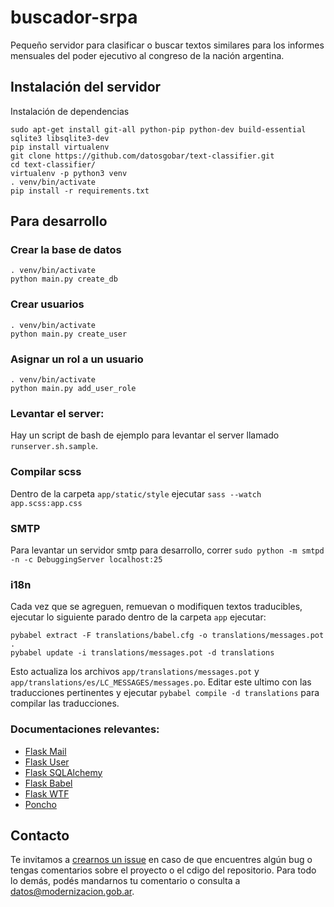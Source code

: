 # buscador-srpa
Pequeño servidor para clasificar o buscar textos similares para los informes mensuales del poder ejecutivo al congreso de la nación argentina. 

## Instalación del servidor

Instalación de dependencias
```
sudo apt-get install git-all python-pip python-dev build-essential sqlite3 libsqlite3-dev
pip install virtualenv
git clone https://github.com/datosgobar/text-classifier.git
cd text-classifier/
virtualenv -p python3 venv
. venv/bin/activate
pip install -r requirements.txt

```

## Para desarrollo

### Crear la base de datos

```
. venv/bin/activate
python main.py create_db
```

### Crear usuarios

```
. venv/bin/activate
python main.py create_user
```
### Asignar un rol a un usuario

```
. venv/bin/activate
python main.py add_user_role
```

### Levantar el server:

Hay un script de bash de ejemplo para levantar el server llamado `runserver.sh.sample`.

### Compilar scss
Dentro de la carpeta `app/static/style` ejecutar `sass --watch app.scss:app.css`

### SMTP
Para levantar un servidor smtp para desarrollo, correr `sudo python -m smtpd -n -c DebuggingServer localhost:25`

### i18n

Cada vez que se agreguen, remuevan o modifiquen textos traducibles, ejecutar lo siguiente parado dentro de la carpeta `app` ejecutar:
```
pybabel extract -F translations/babel.cfg -o translations/messages.pot .
pybabel update -i translations/messages.pot -d translations
```

Esto actualiza los archivos `app/translations/messages.pot` y `app/translations/es/LC_MESSAGES/messages.po`.
Editar este ultimo con las traducciones pertinentes y ejecutar `pybabel compile -d translations` para compilar las traducciones.


### Documentaciones relevantes:
- [Flask Mail](https://pythonhosted.org/Flask-Mail/)
- [Flask User](https://pythonhosted.org/Flask-User/)
- [Flask SQLAlchemy](http://flask-sqlalchemy.pocoo.org/)
- [Flask Babel](https://pythonhosted.org/Flask-Babel/)
- [Flask WTF](http://flask.pocoo.org/docs/0.11/patterns/wtforms/)
- [Poncho](http://argob.github.io/poncho/)

## Contacto
Te invitamos a [crearnos un issue](https://github.com/datosgobar/text-classifier/issues/new?title=Encontre%20un%20bug) en caso de que encuentres algún bug o tengas comentarios sobre el proyecto o el cdigo del repositorio. Para todo lo demás, podés mandarnos tu comentario o consulta a [datos@modernizacion.gob.ar](mailto:datos@modernizacion.gob.ar).
